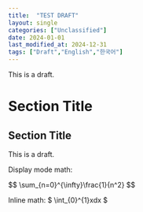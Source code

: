 ```yaml
---
title:  "TEST DRAFT"
layout: single
categories: ["Unclassified"]
date: 2024-01-01
last_modified_at: 2024-12-31
tags: ["Draft","English","한국어"]
---
```


This is a draft.

# Section Title

## Section Title
This is a draft.

Display mode math:
<div>
    $$ \sum_{n=0}^{\infty}\frac{1}{n^2} $$
</div>

Inline math:
<span>$ \int_{0}^{1}xdx $</span>

